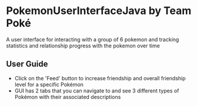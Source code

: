 # PokemonUserInterfaceJava by Team Poké
A user interface for interacting with a group of 6 pokemon and tracking statistics and relationship progress with the pokemon over time
## User Guide
- Click on the 'Feed' button to increase friendship and overall friendship level for a specific Pokémon
- GUI has 2 tabs that you can navigate to and see 3 different types of Pokémon with their associated descriptions
